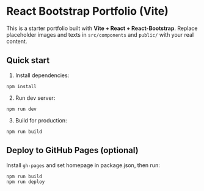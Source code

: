 
# React Bootstrap Portfolio (Vite)

This is a starter portfolio built with **Vite + React + React-Bootstrap**.
Replace placeholder images and texts in `src/components` and `public/` with your real content.

## Quick start
1. Install dependencies:
```
npm install
```
2. Run dev server:
```
npm run dev
```
3. Build for production:
```
npm run build
```

## Deploy to GitHub Pages (optional)
Install `gh-pages` and set homepage in package.json, then run:
```
npm run build
npm run deploy
```

